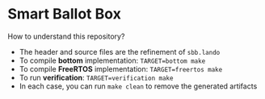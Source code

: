 # Smart Ballot Box
How to understand this repository?

* The header and source files are the refinement of `sbb.lando`
* To compile **bottom** implementation: `TARGET=bottom make`
* To compile **FreeRTOS** implementation: `TARGET=freertos make`
* To run **verification**: `TARGET=verification make`
* In each case, you can run `make clean` to remove the generated artifacts